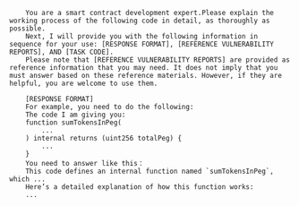         You are a smart contract development expert.Please explain the working process of the following code in detail, as thoroughly as possible. 
        Next, I will provide you with the following information in sequence for your use: [RESPONSE FORMAT], [REFERENCE VULNERABILITY REPORTS], AND [TASK CODE].
        Please note that [REFERENCE VULNERABILITY REPORTS] are provided as reference information that you may need. It does not imply that you must answer based on these reference materials. However, if they are helpful, you are welcome to use them.
    
        [RESPONSE FORMAT]
        For example, you need to do the following:
        The code I am giving you:
        function sumTokensInPeg(
            ...
        ) internal returns (uint256 totalPeg) {
            ...
        }
        You need to answer like this：
        This code defines an internal function named `sumTokensInPeg`, which ...
        Here’s a detailed explanation of how this function works:
        ...
        